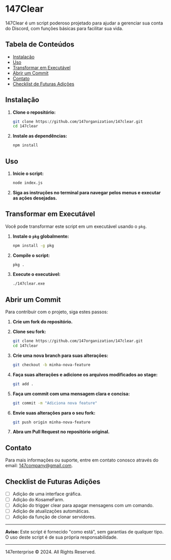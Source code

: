 # 147Clear

147Clear é um script poderoso projetado para ajudar a gerenciar sua conta do Discord, com funções básicas para facilitar sua vida.

## Tabela de Conteúdos
- [Instalação](#instalação)
- [Uso](#uso)
- [Transformar em Executável](#transformar-em-executável)
- [Abrir um Commit](#abrir-um-commit)
- [Contato](#contato)
- [Checklist de Futuras Adições](#checklist-de-futuras-adições)

## Instalação

1. **Clone o repositório:**
    ```sh
    git clone https://github.com/147organization/147clear.git
    cd 147clear
    ```

2. **Instale as dependências:**
    ```sh
    npm install
    ```

## Uso

1. **Inicie o script:**
    ```sh
    node index.js
    ```

2. **Siga as instruções no terminal para navegar pelos menus e executar as ações desejadas.**

## Transformar em Executável

Você pode transformar este script em um executável usando o `pkg`.

1. **Instale o `pkg` globalmente:**
    ```sh
    npm install -g pkg
    ```

2. **Compile o script:**
    ```sh
    pkg .
    ```

3. **Execute o executável:**
    ```sh
    ./147clear.exe
    ```

## Abrir um Commit

Para contribuir com o projeto, siga estes passos:

1. **Crie um fork do repositório.**
2. **Clone seu fork:**
    ```sh
    git clone https://github.com/147organization/147clear.git
    cd 147clear
    ```

3. **Crie uma nova branch para suas alterações:**
    ```sh
    git checkout -b minha-nova-feature
    ```

4. **Faça suas alterações e adicione os arquivos modificados ao stage:**
    ```sh
    git add .
    ```

5. **Faça um commit com uma mensagem clara e concisa:**
    ```sh
    git commit -m "Adiciona nova feature"
    ```

6. **Envie suas alterações para o seu fork:**
    ```sh
    git push origin minha-nova-feature
    ```

7. **Abra um Pull Request no repositório original.**

## Contato

Para mais informações ou suporte, entre em contato conosco através do email: [147company@gmail.com](mailto:147company@gmail.com).

## Checklist de Futuras Adições

- [ ] Adição de uma interface gráfica.
- [ ] Adição do KosameFarm.
- [ ] Adição do trigger clear para apagar mensagens com um comando.
- [ ] Adição de atualizações automáticas.
- [ ] Adição da função de clonar servidores.

---

**Aviso:** Este script é fornecido "como está", sem garantias de qualquer tipo. O uso deste script é de sua própria responsabilidade.

---

147enterprise © 2024. All Rights Reserved.
